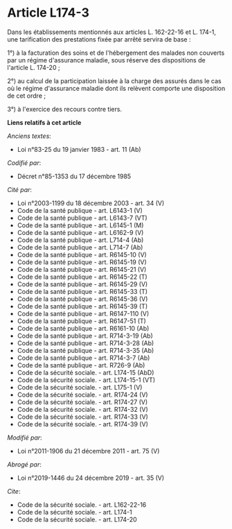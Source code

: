 # Article L174-3

Dans les établissements mentionnés aux articles L. 162-22-16 et L. 174-1, une tarification des prestations fixée par arrêté
servira de base : 

1°) à la facturation des soins et de l'hébergement des malades non couverts par un régime d'assurance maladie, sous réserve
des dispositions de l'article L. 174-20 ; 

2°) au calcul de la participation laissée à la charge des assurés dans le cas où le régime d'assurance maladie dont ils
relèvent comporte une disposition de cet ordre ; 

3°) à l'exercice des recours contre tiers.

**Liens relatifs à cet article**

_Anciens textes_:

  - Loi n°83-25 du 19 janvier 1983 - art. 11 (Ab)

_Codifié par_:

  - Décret n°85-1353 du 17 décembre 1985

_Cité par_:

  - Loi n°2003-1199 du 18 décembre 2003 - art. 34 (V)
  - Code de la santé publique - art. L6143-1 (V)
  - Code de la santé publique - art. L6143-7 (VT)
  - Code de la santé publique - art. L6145-1 (M)
  - Code de la santé publique - art. L6162-9 (V)
  - Code de la santé publique - art. L714-4 (Ab)
  - Code de la santé publique - art. L714-7 (Ab)
  - Code de la santé publique - art. R6145-10 (V)
  - Code de la santé publique - art. R6145-19 (V)
  - Code de la santé publique - art. R6145-21 (V)
  - Code de la santé publique - art. R6145-22 (T)
  - Code de la santé publique - art. R6145-29 (V)
  - Code de la santé publique - art. R6145-33 (T)
  - Code de la santé publique - art. R6145-36 (V)
  - Code de la santé publique - art. R6145-39 (T)
  - Code de la santé publique - art. R6147-110 (V)
  - Code de la santé publique - art. R6147-51 (T)
  - Code de la santé publique - art. R6161-10 (Ab)
  - Code de la santé publique - art. R714-3-19 (Ab)
  - Code de la santé publique - art. R714-3-28 (Ab)
  - Code de la santé publique - art. R714-3-35 (Ab)
  - Code de la santé publique - art. R714-3-7 (Ab)
  - Code de la santé publique - art. R726-9 (Ab)
  - Code de la sécurité sociale. - art. L174-15 (AbD)
  - Code de la sécurité sociale. - art. L174-15-1 (VT)
  - Code de la sécurité sociale. - art. L175-1 (V)
  - Code de la sécurité sociale. - art. R174-24 (V)
  - Code de la sécurité sociale. - art. R174-27 (V)
  - Code de la sécurité sociale. - art. R174-32 (V)
  - Code de la sécurité sociale. - art. R174-33 (V)
  - Code de la sécurité sociale. - art. R174-39 (V)

_Modifié par_:

  - Loi n°2011-1906 du 21 décembre 2011 - art. 75 (V)

_Abrogé par_:

  - Loi n°2019-1446 du 24 décembre 2019 - art. 35 (V)

_Cite_:

  - Code de la sécurité sociale. - art. L162-22-16
  - Code de la sécurité sociale. - art. L174-1
  - Code de la sécurité sociale. - art. L174-20

